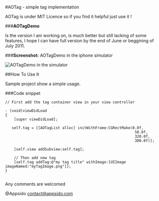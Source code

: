 #AOTag - simple tag implementation

AOTag is under MIT Licence so if you find it helpful just use it !

###**AOTagDemo**

Is the version I am working on, is much better but still lacking of some features, I hope I can have full version by the end of June or beggining of July 2011.

###**Screenshot:**
AOTagDemo in the iphone simulator

![AOTagDemo in the simulator][1]

##How To Use It

Sample project show a simple usage.

###Code snippet

```objc
// First add the tag container view in your view controller

- (void)viewDidLoad
{
    [super viewDidLoad];
    
   self.tag = [[AOTagList alloc] initWithFrame:CGRectMake(0.0f,
                                                           50.0f,
                                                           320.0f,
                                                           300.0f)];
    
	[self.view addSubview:self.tag];

	// Then add new tag
	[self.tag addTag:@"my tag title" withImage:[UIImage imageNamed:"myTagImage.png"]];
}
    
```

Any comments are welcomed 

@Appsido
contact@appsido.com

 [1]:http://www.appsido.com/public/iPhone/public/AOTag/AOTagScreen.png